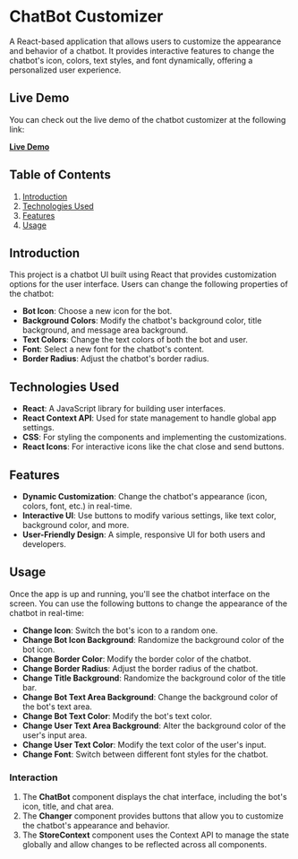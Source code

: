 # ChatBot Customizer

A React-based application that allows users to customize the appearance and behavior of a chatbot. It provides interactive features to change the chatbot's icon, colors, text styles, and font dynamically, offering a personalized user experience.

## Live Demo

You can check out the live demo of the chatbot customizer at the following link:

[**Live Demo**](https://chat-bot-psi-opal.vercel.app/)

## Table of Contents

1. [Introduction](#introduction)
2. [Technologies Used](#technologies-used)
3. [Features](#features)
4. [Usage](#usage)

## Introduction

This project is a chatbot UI built using React that provides customization options for the user interface. Users can change the following properties of the chatbot:

- **Bot Icon**: Choose a new icon for the bot.
- **Background Colors**: Modify the chatbot's background color, title background, and message area background.
- **Text Colors**: Change the text colors of both the bot and user.
- **Font**: Select a new font for the chatbot's content.
- **Border Radius**: Adjust the chatbot's border radius.

## Technologies Used

- **React**: A JavaScript library for building user interfaces.
- **React Context API**: Used for state management to handle global app settings.
- **CSS**: For styling the components and implementing the customizations.
- **React Icons**: For interactive icons like the chat close and send buttons.

## Features

- **Dynamic Customization**: Change the chatbot's appearance (icon, colors, font, etc.) in real-time.
- **Interactive UI**: Use buttons to modify various settings, like text color, background color, and more.
- **User-Friendly Design**: A simple, responsive UI for both users and developers.

## Usage

Once the app is up and running, you'll see the chatbot interface on the screen. You can use the following buttons to change the appearance of the chatbot in real-time:

- **Change Icon**: Switch the bot's icon to a random one.
- **Change Bot Icon Background**: Randomize the background color of the bot icon.
- **Change Border Color**: Modify the border color of the chatbot.
- **Change Border Radius**: Adjust the border radius of the chatbot.
- **Change Title Background**: Randomize the background color of the title bar.
- **Change Bot Text Area Background**: Change the background color of the bot's text area.
- **Change Bot Text Color**: Modify the bot's text color.
- **Change User Text Area Background**: Alter the background color of the user's input area.
- **Change User Text Color**: Modify the text color of the user's input.
- **Change Font**: Switch between different font styles for the chatbot.

### Interaction

1. The **ChatBot** component displays the chat interface, including the bot's icon, title, and chat area.
2. The **Changer** component provides buttons that allow you to customize the chatbot's appearance and behavior.
3. The **StoreContext** component uses the Context API to manage the state globally and allow changes to be reflected across all components.

